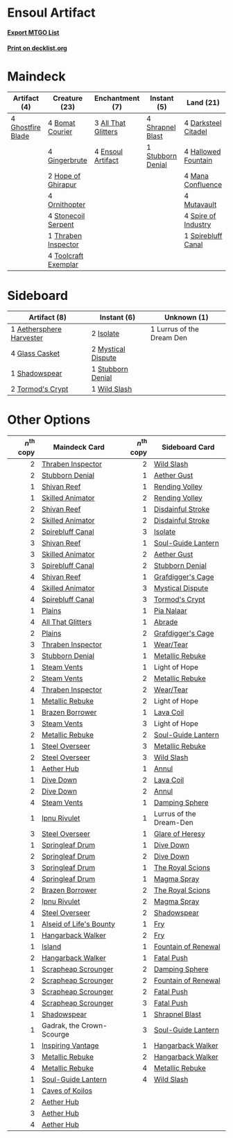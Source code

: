 # Ensoul Artifact

#### [Export MTGO List](../collection/Ensoul%20Artifact/Ensoul%20Artifact.txt)
#### [Print on decklist.org](http://decklist.org/?deckmain=3%09All%20That%20Glitters%0A4%09Bomat%20Courier%0A4%09Darksteel%20Citadel%0A4%09Ensoul%20Artifact%0A4%09Ghostfire%20Blade%0A4%09Gingerbrute%0A4%09Hallowed%20Fountain%0A2%09Hope%20of%20Ghirapur%0A4%09Mana%20Confluence%0A4%09Mutavault%0A4%09Ornithopter%0A4%09Shrapnel%20Blast%0A4%09Spire%20of%20Industry%0A1%09Spirebluff%20Canal%0A4%09Stonecoil%20Serpent%0A1%09Stubborn%20Denial%0A1%09Thraben%20Inspector%0A4%09Toolcraft%20Exemplar&deckside=1%09Aethersphere%20Harvester%0A4%09Glass%20Casket%0A2%09Isolate%0A1%09Lurrus%20of%20the%20Dream%20Den%0A2%09Mystical%20Dispute%0A1%09Shadowspear%0A1%09Stubborn%20Denial%0A2%09Tormod's%20Crypt%0A1%09Wild%20Slash)
# Maindeck

|                                        Artifact (4)                                        |                                         Creature (23)                                         |                                       Enchantment (7)                                        |                                        Instant (5)                                         |                                          Land (21)                                           |
|--------------------------------------------------------------------------------------------|-----------------------------------------------------------------------------------------------|----------------------------------------------------------------------------------------------|--------------------------------------------------------------------------------------------|----------------------------------------------------------------------------------------------|
|4 [Ghostfire Blade](http://gatherer.wizards.com/Pages/Card/Details.aspx?multiverseid=386545)|4 [Bomat Courier](http://gatherer.wizards.com/Pages/Card/Details.aspx?multiverseid=417772)     |3 [All That Glitters](http://gatherer.wizards.com/Pages/Card/Details.aspx?multiverseid=472964)|4 [Shrapnel Blast](http://gatherer.wizards.com/Pages/Card/Details.aspx?multiverseid=442784) |4 [Darksteel Citadel](http://gatherer.wizards.com/Pages/Card/Details.aspx?multiverseid=389479)|
|                                                                                            |4 [Gingerbrute](http://gatherer.wizards.com/Pages/Card/Details.aspx?multiverseid=473181)       |4 [Ensoul Artifact](http://gatherer.wizards.com/Pages/Card/Details.aspx?multiverseid=383232)  |1 [Stubborn Denial](http://gatherer.wizards.com/Pages/Card/Details.aspx?multiverseid=386673)|4 [Hallowed Fountain](http://gatherer.wizards.com/Pages/Card/Details.aspx?multiverseid=97071) |
|                                                                                            |2 [Hope of Ghirapur](http://gatherer.wizards.com/Pages/Card/Details.aspx?multiverseid=423821)  |                                                                                              |                                                                                            |4 [Mana Confluence](http://gatherer.wizards.com/Pages/Card/Details.aspx?multiverseid=409573)  |
|                                                                                            |4 [Ornithopter](http://gatherer.wizards.com/Pages/Card/Details.aspx?multiverseid=129665)       |                                                                                              |                                                                                            |4 [Mutavault](http://gatherer.wizards.com/Pages/Card/Details.aspx?multiverseid=370733)        |
|                                                                                            |4 [Stonecoil Serpent](http://gatherer.wizards.com/Pages/Card/Details.aspx?multiverseid=473197) |                                                                                              |                                                                                            |4 [Spire of Industry](http://gatherer.wizards.com/Pages/Card/Details.aspx?multiverseid=423851)|
|                                                                                            |1 [Thraben Inspector](http://gatherer.wizards.com/Pages/Card/Details.aspx?multiverseid=409784) |                                                                                              |                                                                                            |1 [Spirebluff Canal](http://gatherer.wizards.com/Pages/Card/Details.aspx?multiverseid=417822) |
|                                                                                            |4 [Toolcraft Exemplar](http://gatherer.wizards.com/Pages/Card/Details.aspx?multiverseid=417605)|                                                                                              |                                                                                            |                                                                                              |


# Sideboard

|                                           Artifact (8)                                            |                                         Instant (6)                                         |       Unknown (1)       |
|---------------------------------------------------------------------------------------------------|---------------------------------------------------------------------------------------------|-------------------------|
|1 [Aethersphere Harvester](http://gatherer.wizards.com/Pages/Card/Details.aspx?multiverseid=423809)|2 [Isolate](http://gatherer.wizards.com/Pages/Card/Details.aspx?multiverseid=447153)         |1 Lurrus of the Dream Den|
|4 [Glass Casket](http://gatherer.wizards.com/Pages/Card/Details.aspx?multiverseid=472977)          |2 [Mystical Dispute](http://gatherer.wizards.com/Pages/Card/Details.aspx?multiverseid=473020)|                         |
|1 [Shadowspear](http://gatherer.wizards.com/Pages/Card/Details.aspx?multiverseid=476487)           |1 [Stubborn Denial](http://gatherer.wizards.com/Pages/Card/Details.aspx?multiverseid=386673) |                         |
|2 [Tormod's Crypt](http://gatherer.wizards.com/Pages/Card/Details.aspx?multiverseid=389723)        |1 [Wild Slash](http://gatherer.wizards.com/Pages/Card/Details.aspx?multiverseid=391959)      |                         |


# Other Options

|*n*<sup>th</sup> copy|                                          Maindeck Card                                           |*n*<sup>th</sup> copy|                                        Sideboard Card                                        |
|--------------------:|--------------------------------------------------------------------------------------------------|--------------------:|----------------------------------------------------------------------------------------------|
|                    2|[Thraben Inspector](http://gatherer.wizards.com/Pages/Card/Details.aspx?multiverseid=409784)      |                    2|[Wild Slash](http://gatherer.wizards.com/Pages/Card/Details.aspx?multiverseid=391959)         |
|                    2|[Stubborn Denial](http://gatherer.wizards.com/Pages/Card/Details.aspx?multiverseid=386673)        |                    1|[Aether Gust](http://gatherer.wizards.com/Pages/Card/Details.aspx?multiverseid=466796)        |
|                    1|[Shivan Reef](http://gatherer.wizards.com/Pages/Card/Details.aspx?multiverseid=129731)            |                    1|[Rending Volley](http://gatherer.wizards.com/Pages/Card/Details.aspx?multiverseid=394663)     |
|                    1|[Skilled Animator](http://gatherer.wizards.com/Pages/Card/Details.aspx?multiverseid=447209)       |                    2|[Rending Volley](http://gatherer.wizards.com/Pages/Card/Details.aspx?multiverseid=394663)     |
|                    2|[Shivan Reef](http://gatherer.wizards.com/Pages/Card/Details.aspx?multiverseid=129731)            |                    1|[Disdainful Stroke](http://gatherer.wizards.com/Pages/Card/Details.aspx?multiverseid=420705)  |
|                    2|[Skilled Animator](http://gatherer.wizards.com/Pages/Card/Details.aspx?multiverseid=447209)       |                    2|[Disdainful Stroke](http://gatherer.wizards.com/Pages/Card/Details.aspx?multiverseid=420705)  |
|                    2|[Spirebluff Canal](http://gatherer.wizards.com/Pages/Card/Details.aspx?multiverseid=417822)       |                    3|[Isolate](http://gatherer.wizards.com/Pages/Card/Details.aspx?multiverseid=447153)            |
|                    3|[Shivan Reef](http://gatherer.wizards.com/Pages/Card/Details.aspx?multiverseid=129731)            |                    1|[Soul-Guide Lantern](http://gatherer.wizards.com/Pages/Card/Details.aspx?multiverseid=476488) |
|                    3|[Skilled Animator](http://gatherer.wizards.com/Pages/Card/Details.aspx?multiverseid=447209)       |                    2|[Aether Gust](http://gatherer.wizards.com/Pages/Card/Details.aspx?multiverseid=466796)        |
|                    3|[Spirebluff Canal](http://gatherer.wizards.com/Pages/Card/Details.aspx?multiverseid=417822)       |                    2|[Stubborn Denial](http://gatherer.wizards.com/Pages/Card/Details.aspx?multiverseid=386673)    |
|                    4|[Shivan Reef](http://gatherer.wizards.com/Pages/Card/Details.aspx?multiverseid=129731)            |                    1|[Grafdigger's Cage](http://gatherer.wizards.com/Pages/Card/Details.aspx?multiverseid=278452)  |
|                    4|[Skilled Animator](http://gatherer.wizards.com/Pages/Card/Details.aspx?multiverseid=447209)       |                    3|[Mystical Dispute](http://gatherer.wizards.com/Pages/Card/Details.aspx?multiverseid=473020)   |
|                    4|[Spirebluff Canal](http://gatherer.wizards.com/Pages/Card/Details.aspx?multiverseid=417822)       |                    3|[Tormod's Crypt](http://gatherer.wizards.com/Pages/Card/Details.aspx?multiverseid=389723)     |
|                    1|[Plains](http://gatherer.wizards.com/Pages/Card/Details.aspx?multiverseid=439856)                 |                    1|[Pia Nalaar](http://gatherer.wizards.com/Pages/Card/Details.aspx?multiverseid=417697)         |
|                    4|[All That Glitters](http://gatherer.wizards.com/Pages/Card/Details.aspx?multiverseid=472964)      |                    1|[Abrade](http://gatherer.wizards.com/Pages/Card/Details.aspx?multiverseid=430772)             |
|                    2|[Plains](http://gatherer.wizards.com/Pages/Card/Details.aspx?multiverseid=439856)                 |                    2|[Grafdigger's Cage](http://gatherer.wizards.com/Pages/Card/Details.aspx?multiverseid=278452)  |
|                    3|[Thraben Inspector](http://gatherer.wizards.com/Pages/Card/Details.aspx?multiverseid=409784)      |                    1|[Wear/Tear](http://gatherer.wizards.com/Pages/Card/Details.aspx?multiverseid=368950)          |
|                    3|[Stubborn Denial](http://gatherer.wizards.com/Pages/Card/Details.aspx?multiverseid=386673)        |                    1|[Metallic Rebuke](http://gatherer.wizards.com/Pages/Card/Details.aspx?multiverseid=423706)    |
|                    1|[Steam Vents](http://gatherer.wizards.com/Pages/Card/Details.aspx?multiverseid=405109)            |                    1|Light of Hope                                                                                 |
|                    2|[Steam Vents](http://gatherer.wizards.com/Pages/Card/Details.aspx?multiverseid=405109)            |                    2|[Metallic Rebuke](http://gatherer.wizards.com/Pages/Card/Details.aspx?multiverseid=423706)    |
|                    4|[Thraben Inspector](http://gatherer.wizards.com/Pages/Card/Details.aspx?multiverseid=409784)      |                    2|[Wear/Tear](http://gatherer.wizards.com/Pages/Card/Details.aspx?multiverseid=368950)          |
|                    1|[Metallic Rebuke](http://gatherer.wizards.com/Pages/Card/Details.aspx?multiverseid=423706)        |                    2|Light of Hope                                                                                 |
|                    1|[Brazen Borrower](http://gatherer.wizards.com/Pages/Card/Details.aspx?multiverseid=473001)        |                    1|[Lava Coil](http://gatherer.wizards.com/Pages/Card/Details.aspx?multiverseid=452858)          |
|                    3|[Steam Vents](http://gatherer.wizards.com/Pages/Card/Details.aspx?multiverseid=405109)            |                    3|Light of Hope                                                                                 |
|                    2|[Metallic Rebuke](http://gatherer.wizards.com/Pages/Card/Details.aspx?multiverseid=423706)        |                    2|[Soul-Guide Lantern](http://gatherer.wizards.com/Pages/Card/Details.aspx?multiverseid=476488) |
|                    1|[Steel Overseer](http://gatherer.wizards.com/Pages/Card/Details.aspx?multiverseid=222714)         |                    3|[Metallic Rebuke](http://gatherer.wizards.com/Pages/Card/Details.aspx?multiverseid=423706)    |
|                    2|[Steel Overseer](http://gatherer.wizards.com/Pages/Card/Details.aspx?multiverseid=222714)         |                    3|[Wild Slash](http://gatherer.wizards.com/Pages/Card/Details.aspx?multiverseid=391959)         |
|                    1|[Aether Hub](http://gatherer.wizards.com/Pages/Card/Details.aspx?multiverseid=417815)             |                    1|[Annul](http://gatherer.wizards.com/Pages/Card/Details.aspx?multiverseid=45976)               |
|                    1|[Dive Down](http://gatherer.wizards.com/Pages/Card/Details.aspx?multiverseid=435205)              |                    2|[Lava Coil](http://gatherer.wizards.com/Pages/Card/Details.aspx?multiverseid=452858)          |
|                    2|[Dive Down](http://gatherer.wizards.com/Pages/Card/Details.aspx?multiverseid=435205)              |                    2|[Annul](http://gatherer.wizards.com/Pages/Card/Details.aspx?multiverseid=45976)               |
|                    4|[Steam Vents](http://gatherer.wizards.com/Pages/Card/Details.aspx?multiverseid=405109)            |                    1|[Damping Sphere](http://gatherer.wizards.com/Pages/Card/Details.aspx?multiverseid=443101)     |
|                    1|[Ipnu Rivulet](http://gatherer.wizards.com/Pages/Card/Details.aspx?multiverseid=430869)           |                    1|Lurrus of the Dream-Den                                                                       |
|                    3|[Steel Overseer](http://gatherer.wizards.com/Pages/Card/Details.aspx?multiverseid=222714)         |                    1|[Glare of Heresy](http://gatherer.wizards.com/Pages/Card/Details.aspx?multiverseid=373691)    |
|                    1|[Springleaf Drum](http://gatherer.wizards.com/Pages/Card/Details.aspx?multiverseid=378534)        |                    1|[Dive Down](http://gatherer.wizards.com/Pages/Card/Details.aspx?multiverseid=435205)          |
|                    2|[Springleaf Drum](http://gatherer.wizards.com/Pages/Card/Details.aspx?multiverseid=378534)        |                    2|[Dive Down](http://gatherer.wizards.com/Pages/Card/Details.aspx?multiverseid=435205)          |
|                    3|[Springleaf Drum](http://gatherer.wizards.com/Pages/Card/Details.aspx?multiverseid=378534)        |                    1|[The Royal Scions](http://gatherer.wizards.com/Pages/Card/Details.aspx?multiverseid=473161)   |
|                    4|[Springleaf Drum](http://gatherer.wizards.com/Pages/Card/Details.aspx?multiverseid=378534)        |                    1|[Magma Spray](http://gatherer.wizards.com/Pages/Card/Details.aspx?multiverseid=426843)        |
|                    2|[Brazen Borrower](http://gatherer.wizards.com/Pages/Card/Details.aspx?multiverseid=473001)        |                    2|[The Royal Scions](http://gatherer.wizards.com/Pages/Card/Details.aspx?multiverseid=473161)   |
|                    2|[Ipnu Rivulet](http://gatherer.wizards.com/Pages/Card/Details.aspx?multiverseid=430869)           |                    2|[Magma Spray](http://gatherer.wizards.com/Pages/Card/Details.aspx?multiverseid=426843)        |
|                    4|[Steel Overseer](http://gatherer.wizards.com/Pages/Card/Details.aspx?multiverseid=222714)         |                    2|[Shadowspear](http://gatherer.wizards.com/Pages/Card/Details.aspx?multiverseid=476487)        |
|                    1|[Alseid of Life's Bounty](http://gatherer.wizards.com/Pages/Card/Details.aspx?multiverseid=476252)|                    1|[Fry](http://gatherer.wizards.com/Pages/Card/Details.aspx?multiverseid=466894)                |
|                    1|[Hangarback Walker](http://gatherer.wizards.com/Pages/Card/Details.aspx?multiverseid=420600)      |                    2|[Fry](http://gatherer.wizards.com/Pages/Card/Details.aspx?multiverseid=466894)                |
|                    1|[Island](http://gatherer.wizards.com/Pages/Card/Details.aspx?multiverseid=439857)                 |                    1|[Fountain of Renewal](http://gatherer.wizards.com/Pages/Card/Details.aspx?multiverseid=447372)|
|                    2|[Hangarback Walker](http://gatherer.wizards.com/Pages/Card/Details.aspx?multiverseid=420600)      |                    1|[Fatal Push](http://gatherer.wizards.com/Pages/Card/Details.aspx?multiverseid=423724)         |
|                    1|[Scrapheap Scrounger](http://gatherer.wizards.com/Pages/Card/Details.aspx?multiverseid=417804)    |                    2|[Damping Sphere](http://gatherer.wizards.com/Pages/Card/Details.aspx?multiverseid=443101)     |
|                    2|[Scrapheap Scrounger](http://gatherer.wizards.com/Pages/Card/Details.aspx?multiverseid=417804)    |                    2|[Fountain of Renewal](http://gatherer.wizards.com/Pages/Card/Details.aspx?multiverseid=447372)|
|                    3|[Scrapheap Scrounger](http://gatherer.wizards.com/Pages/Card/Details.aspx?multiverseid=417804)    |                    2|[Fatal Push](http://gatherer.wizards.com/Pages/Card/Details.aspx?multiverseid=423724)         |
|                    4|[Scrapheap Scrounger](http://gatherer.wizards.com/Pages/Card/Details.aspx?multiverseid=417804)    |                    3|[Fatal Push](http://gatherer.wizards.com/Pages/Card/Details.aspx?multiverseid=423724)         |
|                    1|[Shadowspear](http://gatherer.wizards.com/Pages/Card/Details.aspx?multiverseid=476487)            |                    1|[Shrapnel Blast](http://gatherer.wizards.com/Pages/Card/Details.aspx?multiverseid=442784)     |
|                    1|Gadrak, the Crown-Scourge                                                                         |                    3|[Soul-Guide Lantern](http://gatherer.wizards.com/Pages/Card/Details.aspx?multiverseid=476488) |
|                    1|[Inspiring Vantage](http://gatherer.wizards.com/Pages/Card/Details.aspx?multiverseid=417819)      |                    1|[Hangarback Walker](http://gatherer.wizards.com/Pages/Card/Details.aspx?multiverseid=420600)  |
|                    3|[Metallic Rebuke](http://gatherer.wizards.com/Pages/Card/Details.aspx?multiverseid=423706)        |                    2|[Hangarback Walker](http://gatherer.wizards.com/Pages/Card/Details.aspx?multiverseid=420600)  |
|                    4|[Metallic Rebuke](http://gatherer.wizards.com/Pages/Card/Details.aspx?multiverseid=423706)        |                    4|[Metallic Rebuke](http://gatherer.wizards.com/Pages/Card/Details.aspx?multiverseid=423706)    |
|                    1|[Soul-Guide Lantern](http://gatherer.wizards.com/Pages/Card/Details.aspx?multiverseid=476488)     |                    4|[Wild Slash](http://gatherer.wizards.com/Pages/Card/Details.aspx?multiverseid=391959)         |
|                    1|[Caves of Koilos](http://gatherer.wizards.com/Pages/Card/Details.aspx?multiverseid=129497)        |                     |                                                                                              |
|                    2|[Aether Hub](http://gatherer.wizards.com/Pages/Card/Details.aspx?multiverseid=417815)             |                     |                                                                                              |
|                    3|[Aether Hub](http://gatherer.wizards.com/Pages/Card/Details.aspx?multiverseid=417815)             |                     |                                                                                              |
|                    4|[Aether Hub](http://gatherer.wizards.com/Pages/Card/Details.aspx?multiverseid=417815)             |                     |                                                                                              |

